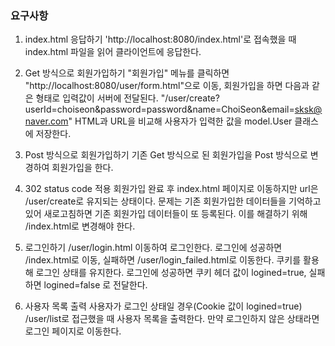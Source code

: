 ### 요구사항

1. index.html 응답하기
'http://localhost:8080/index.html'로 접속했을 때 index.html 파일을 읽어 클라이언트에 응답한다.

2. Get 방식으로 회원가입하기
"회원가입" 메뉴를 클릭하면 "http://localhost:8080/user/form.html"으로 이동, 회원가입을 하면 다음과 같은 형태로 입력값이 서버에 전달된다.
"/user/create?userId=choiseon&password=password&name=ChoiSeon&email=sksk@naver.com"
HTML과 URL을 비교해 사용자가 입력한 값을 model.User 클래스에 저장한다.

3. Post 방식으로 회원가입하기
기존 Get 방식으로 된 회원가입을 Post 방식으로 변경하여 회원가입을 한다.

4. 302 status code 적용
회원가입 완료 후 index.html 페이지로 이동하지만 url은 /user/create로 유지되는 상태이다. 문제는 기존 회원가입한 데이터들을 기억하고 있어 새로고침하면 
기존 회원가입 데이터들이 또 등록된다. 이를 해결하기 위해 /index.html로 변경해야 한다.

5. 로그인하기
/user/login.html 이동하여 로그인한다.
로그인에 성공하면 /index.html로 이동, 실패하면 /user/login_failed.html로 이동한다.
쿠키를 활용해 로그인 상태를 유지한다. 로그인에 성공하면 쿠키 헤더 값이 logined=true, 실패하면 logined=false 로 전달한다.

6. 사용자 목록 출력
사용자가 로그인 상태일 경우(Cookie 값이 logined=true) /user/list로 접근했을 때 사용자 목록을 출력한다.
만약 로그인하지 않은 상태라면 로그인 페이지로 이동한다.
